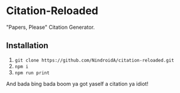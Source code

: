 # Citation-Reloaded

"Papers, Please" Citation Generator.

## Installation
1. `git clone https://github.com/NindroidA/citation-reloaded.git`
2. `npm i`
3. `npm run print`

And bada bing bada boom ya got yaself a citation ya idiot!